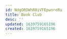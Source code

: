 ```yaml
---
id: NdgOROWhR8iVFEpwnreRu
title: Book Club
desc: ''
updated: 1639759165196
created: 1639759165196
---
```


